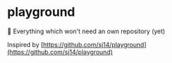 # playground
🐣 Everything which won't need an own repository (yet)

Inspired by [https://github.com/sj14/playground](https://github.com/sj14/playground)
